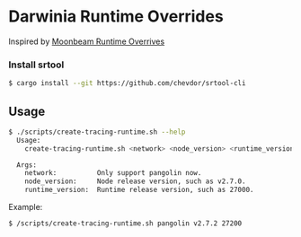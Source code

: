 # Darwinia Runtime Overrides

Inspired by [Moonbeam Runtime Overrives](https://github.com/PureStake/moonbeam-runtime-overrides)

### Install srtool

```sh
$ cargo install --git https://github.com/chevdor/srtool-cli
```

## Usage

```sh
$ ./scripts/create-tracing-runtime.sh --help
  Usage:
    create-tracing-runtime.sh <network> <node_version> <runtime_version>

  Args:
    network:          Only support pangolin now.
    node_version:     Node release version, such as v2.7.0.
    runtime_version:  Runtime release version, such as 27000.
```

Example:

```sh
$ /scripts/create-tracing-runtime.sh pangolin v2.7.2 27200
```

